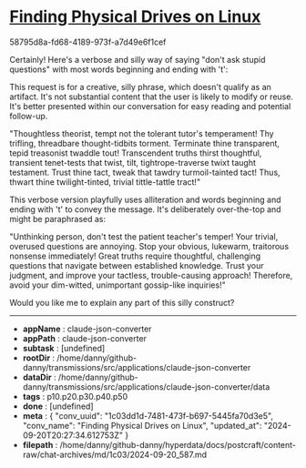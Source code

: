 # [Finding Physical Drives on Linux](https://claude.ai/chat/1c03dd1d-7481-473f-b697-5445fa70d3e5)

58795d8a-fd68-4189-973f-a7d49e6f1cef

 Certainly! Here's a verbose and silly way of saying "don't ask stupid questions" with most words beginning and ending with 't':

<antThinking>This request is for a creative, silly phrase, which doesn't qualify as an artifact. It's not substantial content that the user is likely to modify or reuse. It's better presented within our conversation for easy reading and potential follow-up.</antThinking>

"Thoughtless theorist, tempt not the tolerant tutor's temperament! Thy trifling, threadbare thought-tidbits torment. Terminate thine transparent, tepid treasonist twaddle tout!
Transcendent truths thirst thoughtful, transient tenet-tests that twist, tilt, tightrope-traverse twixt taught testament. Trust thine tact, tweak that tawdry turmoil-tainted tact!
Thus, thwart thine twilight-tinted, trivial tittle-tattle tract!"

This verbose version playfully uses alliteration and words beginning and ending with 't' to convey the message. It's deliberately over-the-top and might be paraphrased as:

"Unthinking person, don't test the patient teacher's temper! Your trivial, overused questions are annoying. Stop your obvious, lukewarm, traitorous nonsense immediately! 
Great truths require thoughtful, challenging questions that navigate between established knowledge. Trust your judgment, and improve your tactless, trouble-causing approach! 
Therefore, avoid your dim-witted, unimportant gossip-like inquiries!"

Would you like me to explain any part of this silly construct?

---

* **appName** : claude-json-converter
* **appPath** : claude-json-converter
* **subtask** : [undefined]
* **rootDir** : /home/danny/github-danny/transmissions/src/applications/claude-json-converter
* **dataDir** : /home/danny/github-danny/transmissions/src/applications/claude-json-converter/data
* **tags** : p10.p20.p30.p40.p50
* **done** : [undefined]
* **meta** : {
  "conv_uuid": "1c03dd1d-7481-473f-b697-5445fa70d3e5",
  "conv_name": "Finding Physical Drives on Linux",
  "updated_at": "2024-09-20T20:27:34.612753Z"
}
* **filepath** : /home/danny/github-danny/hyperdata/docs/postcraft/content-raw/chat-archives/md/1c03/2024-09-20_587.md